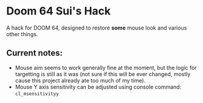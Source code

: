 # Doom 64 Sui's Hack
A hack for DOOM 64, designed to restore **some** mouse look and various other things.

Current notes:
-------
* Mouse aim seems to work generally fine at the moment, but the logic for targetting is still as it was (not sure if this will be ever changed, mostly cause this project already ate too much of my time).
* Mouse Y axis sensitivity can be adjusted using console command: ``cl_msensitivityy``


